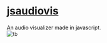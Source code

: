 # [jsaudiovis](https://binglecringle180.github.io/jsaudiovis/)
An audio visualizer made in javascript.\
![tb](https://yeetyourfiles.lol/download/02213aa8-4d1f-440d-a78c-7b4e0169fcd3 "tb")
